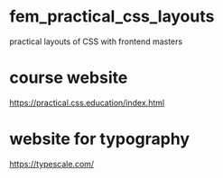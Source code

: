 # fem_practical_css_layouts
practical layouts of CSS with frontend masters


# course website 
https://practical.css.education/index.html

# website for typography
https://typescale.com/